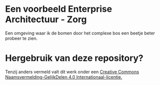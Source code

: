 # Een voorbeeld Enterprise Architectuur - Zorg
Een omgeving waar ik de bomen door het complexe bos een beetje beter probeer te zien.




# Hergebruik van deze repository?
Tenzij anders vermeld valt dit werk onder een [Creative Commons Naamsvermelding-GelijkDelen 4.0 Internationaal-licentie.](https://creativecommons.org/licenses/by-sa/4.0/deed.nl)
